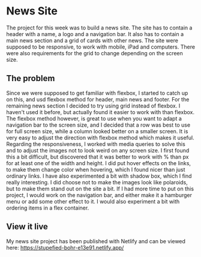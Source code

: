 # News Site

The project for this week was to build a news site. The site has to contain a header with a name, a logo and a navigation bar. It also has to contain a main news section and a grid of cards with other news. The site were supposed to be responsive, to work with mobile, iPad and computers. There were also requirements for the grid to change depending on the screen size. 

## The problem

Since we were supposed to get familiar with flexbox, I started to catch up on this, and usd flexbox method for header, main news and footer. For the remaining news section I decided to try using grid instead of flexbox. I haven't used it before, but actually found it easier to work with than flexbox. The flexbox method however, is great to use when you want to adapt a navigation bar to the screen size, and I decided that a row was best to use for full screen size, while a column looked better on a smaller screen. It is very easy to adjust the direction with flexbox method which makes it useful.
Regarding the responsiveness, I worked with media queries to solve this and to adjust the images not to look weird on any screen size. I first found this a bit difficult, but discovered that it was better to work with % than px for at least one of the width and height. 
I did put hover effects on the links, to make them change color when hovering, which I found nicer than just ordinary links. 
I have also experimented a bit with shadow box, which I find really interesting. I did choose not to make the images look like polaroids, but to make them stand out on the site a bit. 
If I had more time to put on this project, I would work on the navigation bar, and either make it a hamburger menu or add some other effect to it. I would also experiment a bit with ordering items in a flex container.  

## View it live
My news site project has been published with Netlify and can be viewed here:
https://stupefied-bohr-e13e91.netlify.app/
